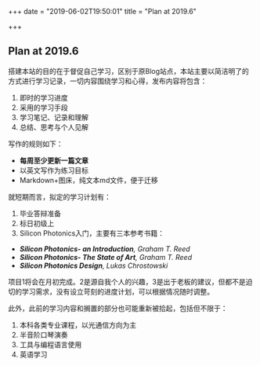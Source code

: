 +++
date = "2019-06-02T19:50:01"
title = "Plan at 2019.6"

+++

## Plan at 2019.6

搭建本站的目的在于督促自己学习，区别于原Blog站点，本站主要以简洁明了的方式进行学习记录，一切内容围绕学习和心得，发布内容将包含：

1. 即时的学习进度
2. 采用的学习手段
3. 学习笔记、记录和理解
4. 总结、思考与个人见解

写作的规则如下：
- **每周至少更新一篇文章**
- 以英文写作为练习目标
- Markdown+图床，纯文本md文件，便于迁移

就短期而言，拟定的学习计划有：
1. 毕业答辩准备 
2. 标日初级上
3. Silicon Photonics入门，主要有三本参考书籍：
- ***Silicon Photonics- an Introduction**, Graham T. Reed*
- ***Silicon Photonics- The State of Art**, Graham T. Reed*
- ***Silicon Photonics Design**, Lukas Chrostowski*

项目1将会在月初完成。2是源自我个人的兴趣，3是出于老板的建议，但都不是迫切的学习需求，没有设立苛刻的进度计划，可以根据情况随时调整。

此外，此前的学习内容和搁置的部分也可能重新被拾起，包括但不限于：

1. 本科各类专业课程，以光通信方向为主
2. 半音阶口琴演奏
3. 工具与编程语言使用
4. 英语学习